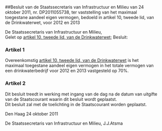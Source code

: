 <meta http-equiv='Content-Type' content='text/html; charset=utf-8' />

##Besluit van de Staatssecretaris van Infrastructuur en Milieu van 24 oktober 2011, nr. DP2011055738, ter vaststelling van het maximaal toegestane aandeel eigen vermogen, bedoeld in artikel 10, tweede lid, van de Drinkwaterwet, voor 2012 en 2013

De Staatssecretaris van Infrastructuur en Milieu,  
Gelet op [artikel 10, tweede lid, van de Drinkwaterwet](../../../../../../../../../../../../wet/drinkwaterwet/BWBR0026338/README.md);
Besluit:    

### Artikel  1  

Overeenkomstig [artikel 10, tweede lid, van de Drinkwaterwet](../../../../../../../../../../../../wet/drinkwaterwet/BWBR0026338/README.md) is het maximaal toegestane aandeel eigen vermogen in het totale vermogen van een drinkwaterbedrijf voor 2012 en 2013 vastgesteld op 70%.  

### Artikel  2  

Dit besluit treedt in werking met ingang van de dag na de datum van uitgifte van de Staatscourant waarin dit besluit wordt geplaatst.  
Dit besluit zal met de toelichting in de Staatscourant worden geplaatst.   

Den Haag 
24 oktober 2011   

De 
Staatssecretaris van Infrastructuur en Milieu, 
J.J.Atsma   
